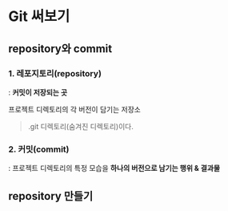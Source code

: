 # Git 써보기

## repository와 commit

### 1. 레포지토리(repository)

 : **커밋이 저장되는 곳**

프로젝트 디렉토리의 각 버전이 담기는 저장소

> .git 디렉토리(숨겨진 디렉토리)이다.

### 2. 커밋(commit)

: 프로젝트 디렉토리의 특정 모습을 **하나의 버전으로 남기는 행위 & 결과물**



## repository 만들기

